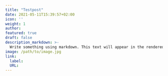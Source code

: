 ```yaml
---
title: "Testpost"
date: 2021-05-11T15:39:57+02:00
icon: ''
weight: 1
author: 
featured: true
draft: false
description_markdown: >-
  Write something using markdown. This text will appear in the rendered page's header on list-pages and in web-search engine's results.
image: /path/to/image.jpg
link:
  label:
  URL:
---
```

